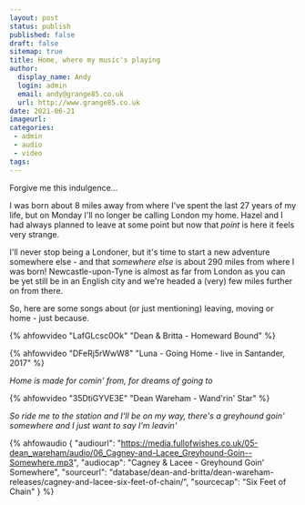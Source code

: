 ```yaml
---
layout: post
status: publish
published: false 
draft: false
sitemap: true
title: Home, where my music's playing
author:
  display_name: Andy
  login: admin
  email: andy@grange85.co.uk
  url: http://www.grange85.co.uk
date: 2021-06-21
imageurl: 
categories:
 - admin
 - audio
 - video
tags:
---
```

Forgive me this indulgence...

I was born about 8 miles away from where I've spent the last 27 years of my life, but on Monday I'll no longer be calling London my home. Hazel and I had always planned to leave at some point but now that _point_ is here it feels very strange. 

I'll never stop being a Londoner, but it's time to start a new adventure somewhere else - and that _somewhere else_ is about 290 miles from where I was born! Newcastle-upon-Tyne is almost as far from London as you can be yet still be in an English city and we're headed a (very) few miles further on from there. 

So, here are some songs about (or just mentioning) leaving, moving or home - just because.

{% ahfowvideo "LafGLcsc0Ok" "Dean & Britta - Homeward Bound" %}

{% ahfowvideo "DFeRj5rWwW8" "Luna - Going Home - live in Santander, 2017" %}

_Home is made for comin' from, for dreams of going to_

{% ahfowvideo "35DtiGYVE3E" "Dean Wareham - Wand'rin' Star" %}

_So ride me to the station and I'll be on my way, there's a greyhound goin' somewhere and I just want to say I'm leavin'_

{% ahfowaudio {
"audiourl": "https://media.fullofwishes.co.uk/05-dean_wareham/audio/06_Cagney-and-Lacee_Greyhound-Goin--Somewhere.mp3",
"audiocap": "Cagney & Lacee - Greyhound Goin' Somewhere",
"sourceurl": "database/dean-and-britta/dean-wareham-releases/cagney-and-lacee-six-feet-of-chain/",
"sourcecap": "Six Feet of Chain"
} %}
